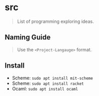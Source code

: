 # src

> List of programming exploring ideas.

## Naming Guide

> Use the `<Project-Langauge>` format.

## Install

- Scheme: `sudo apt install mit-scheme`
- Scheme: `sudo apt install racket`
- Ocaml: `sudo apt install ocaml`
